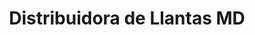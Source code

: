 ---
title: "Distribuidora de Llantas MD"
url: /quetzaltenango/distribuidora-de-llantas-md/
shop: Reifen
---